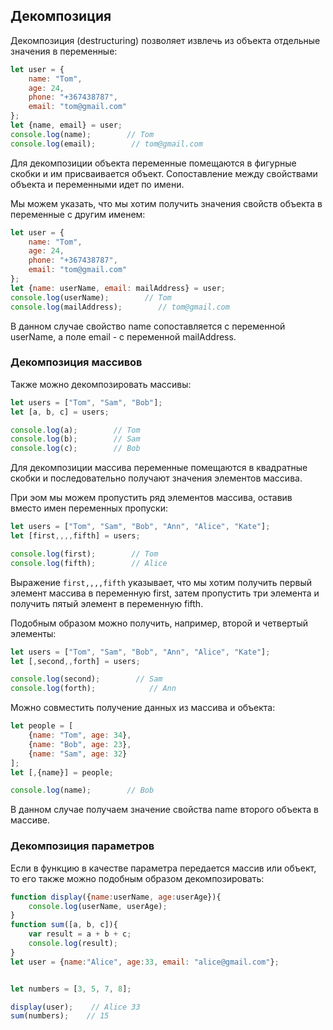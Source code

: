 ## Декомпозиция

Декомпозиция (destructuring) позволяет извлечь из объекта отдельные значения в переменные:

```js
let user = {
    name: "Tom",
    age: 24,
    phone: "+367438787",
    email: "tom@gmail.com"
};
let {name, email} = user;
console.log(name);        // Tom
console.log(email);        // tom@gmail.com
```

Для декомпозиции объекта переменные помещаются в фигурные скобки и им присваивается объект. Сопоставление между свойствами объекта и 
переменными идет по имени.

Мы можем указать, что мы хотим получить значения свойств объекта в переменные с другим именем:

```js
let user = {
    name: "Tom",
    age: 24,
    phone: "+367438787",
    email: "tom@gmail.com"
};
let {name: userName, email: mailAddress} = user;
console.log(userName);        // Tom
console.log(mailAddress);        // tom@gmail.com
```

В данном случае свойство name сопоставляется с переменной userName, а поле email - с переменной mailAddress.

### Декомпозиция массивов

Также можно декомпозировать массивы:

```js
let users = ["Tom", "Sam", "Bob"];
let [a, b, c] = users;

console.log(a);        // Tom
console.log(b);        // Sam
console.log(c);        // Bob
```

Для декомпозиции массива переменные помещаются в квадратные скобки и последовательно получают значения элементов массива.

При эом мы можем пропустить ряд элементов массива, оставив вместо имен переменных пропуски:

```js
let users = ["Tom", "Sam", "Bob", "Ann", "Alice", "Kate"];
let [first,,,,fifth] = users;

console.log(first);        // Tom
console.log(fifth);        // Alice
```

Выражение `first,,,,fifth` указывает, что мы хотим получить первый элемент массива в переменную first, затем пропустить три элемента и 
получить пятый элемент в переменную fifth.

Подобным образом можно получить, например, второй и четвертый элементы:

```js
let users = ["Tom", "Sam", "Bob", "Ann", "Alice", "Kate"];
let [,second,,forth] = users;

console.log(second);        // Sam
console.log(forth);            // Ann
```

Можно совместить получение данных из массива и объекта:

```js
let people = [
    {name: "Tom", age: 34},
    {name: "Bob", age: 23},
    {name: "Sam", age: 32}
];
let [,{name}] = people;

console.log(name);        // Bob
```

В данном случае получаем значение свойства name второго объекта в массиве.

### Декомпозиция параметров

Если в функцию в качестве параметра передается массив или объект, то его также можно подобным образом декомпозировать:

```js
function display({name:userName, age:userAge}){
    console.log(userName, userAge);
}
function sum([a, b, c]){
    var result = a + b + c;
    console.log(result);
}
let user = {name:"Alice", age:33, email: "alice@gmail.com"};


let numbers = [3, 5, 7, 8];

display(user);    // Alice 33
sum(numbers);    // 15
```

